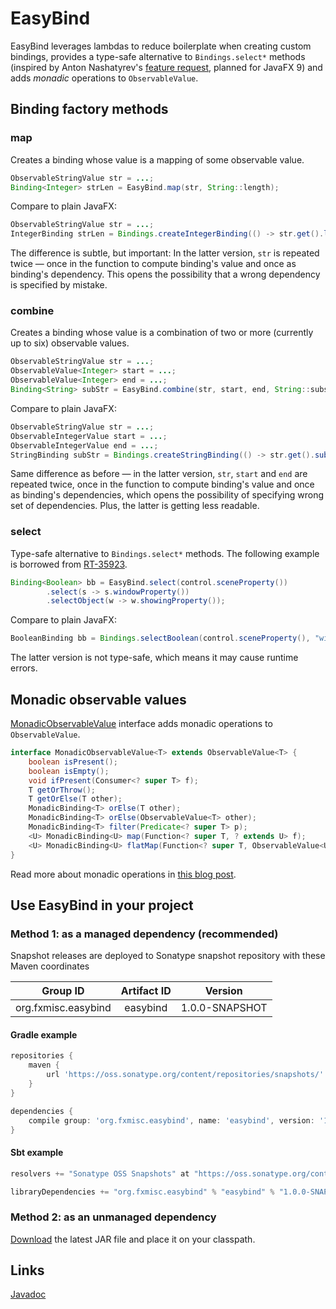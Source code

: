 EasyBind
========

EasyBind leverages lambdas to reduce boilerplate when creating custom bindings, provides a type-safe alternative to `Bindings.select*` methods (inspired by Anton Nashatyrev's [feature request](https://javafx-jira.kenai.com/browse/RT-35923), planned for JavaFX 9) and adds _monadic_ operations to `ObservableValue`.


Binding factory methods
-----------------------

### map

Creates a binding whose value is a mapping of some observable value.

```java
ObservableStringValue str = ...;
Binding<Integer> strLen = EasyBind.map(str, String::length);
```

Compare to plain JavaFX:

```java
ObservableStringValue str = ...;
IntegerBinding strLen = Bindings.createIntegerBinding(() -> str.get().length(), str);
```

The difference is subtle, but important: In the latter version, `str` is repeated twice &mdash; once in the function to compute binding's value and once as binding's dependency. This opens the possibility that a wrong dependency is specified by mistake.


### combine

Creates a binding whose value is a combination of two or more (currently up to six) observable values.

```java
ObservableStringValue str = ...;
ObservableValue<Integer> start = ...;
ObservableValue<Integer> end = ...;
Binding<String> subStr = EasyBind.combine(str, start, end, String::substring);
```

Compare to plain JavaFX:

```java
ObservableStringValue str = ...;
ObservableIntegerValue start = ...;
ObservableIntegerValue end = ...;
StringBinding subStr = Bindings.createStringBinding(() -> str.get().substring(start.get(), end.get()), str, start, end);
```

Same difference as before &mdash; in the latter version, `str`, `start` and `end` are repeated twice, once in the function to compute binding's value and once as binding's dependencies, which opens the possibility of specifying wrong set of dependencies. Plus, the latter is getting less readable.


### select

Type-safe alternative to `Bindings.select*` methods. The following example is borrowed from [RT-35923](https://javafx-jira.kenai.com/browse/RT-35923).

```java
Binding<Boolean> bb = EasyBind.select(control.sceneProperty()) 
        .select(s -> s.windowProperty()) 
        .selectObject(w -> w.showingProperty());
```

Compare to plain JavaFX:

```java
BooleanBinding bb = Bindings.selectBoolean(control.sceneProperty(), "window", "isShowing");
```

The latter version is not type-safe, which means it may cause runtime errors.


Monadic observable values
-------------------------

[MonadicObservableValue](http://www.fxmisc.org/easybind/javadoc/org/fxmisc/easybind/monadic/MonadicObservableValue.html) interface adds monadic operations to `ObservableValue`.

```java
interface MonadicObservableValue<T> extends ObservableValue<T> {
    boolean isPresent();
    boolean isEmpty();
    void ifPresent(Consumer<? super T> f);
    T getOrThrow();
    T getOrElse(T other);
    MonadicBinding<T> orElse(T other);
    MonadicBinding<T> orElse(ObservableValue<T> other);
    MonadicBinding<T> filter(Predicate<? super T> p);
    <U> MonadicBinding<U> map(Function<? super T, ? extends U> f);
    <U> MonadicBinding<U> flatMap(Function<? super T, ObservableValue<U>> f);
}
```

Read more about monadic operations in [this blog post](http://tomasmikula.github.io/blog/2014/03/26/monadic-operations-on-observablevalue.html).


Use EasyBind in your project
----------------------------

### Method 1: as a managed dependency (recommended)

Snapshot releases are deployed to Sonatype snapshot repository with these Maven coordinates

| Group ID            | Artifact ID | Version        |
| :-----------------: | :---------: | :------------: |
| org.fxmisc.easybind | easybind    | 1.0.0-SNAPSHOT |

#### Gradle example

```groovy
repositories {
    maven {
        url 'https://oss.sonatype.org/content/repositories/snapshots/' 
    }
}

dependencies {
    compile group: 'org.fxmisc.easybind', name: 'easybind', version: '1.0.0-SNAPSHOT'
}
```

#### Sbt example

```scala
resolvers += "Sonatype OSS Snapshots" at "https://oss.sonatype.org/content/repositories/snapshots"

libraryDependencies += "org.fxmisc.easybind" % "easybind" % "1.0.0-SNAPSHOT"
```


### Method 2: as an unmanaged dependency

[Download](https://oss.sonatype.org/content/repositories/snapshots/org/fxmisc/easybind/easybind/1.0.0-SNAPSHOT/) the latest JAR file and place it on your classpath.


Links
-----

[Javadoc](http://www.fxmisc.org/easybind/javadoc/overview-summary.html)
